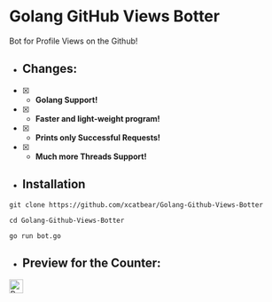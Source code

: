# Golang GitHub Views Botter
Bot for Profile Views on the Github!

* ## Changes:
- [x] - **Golang Support!**
- [x] - **Faster and light-weight program!**
- [x] - **Prints only Successful Requests!**
- [x] - **Much more Threads Support!**

* ## Installation
```
git clone https://github.com/xcatbear/Golang-Github-Views-Botter
```
```
cd Golang-Github-Views-Botter
```
```
go run bot.go
```

* ## Preview for the Counter:
<img height="25" src="https://api.visitorbadge.io/api/VisitorHit?user=xcatbear&countColorcountColor&countColor=%23006EFF" alt="Profile Views"/>
